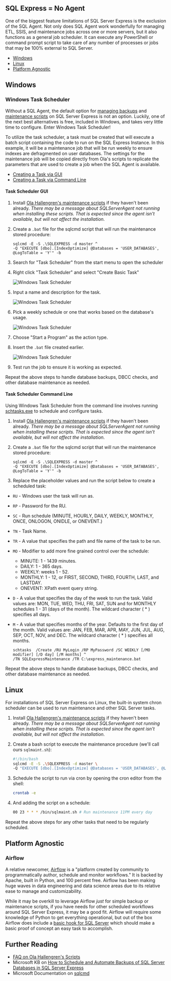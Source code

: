 
## SQL Express = No Agent

One of the biggest feature limitations of SQL Server Express is the exclusion of
the SQL Agent. Not only does SQL Agent work wonderfully for managing ETL, SSIS,
and maintenance jobs across one or more servers, but it also functions as a general
job scheduler. It can execute any PowerShell or command prompt script to take care of
any number of processes or jobs that may be 100% external to SQL Server.

* [Windows](#windows)
* [Linux](#linux)
* [Platform Agnostic](#platform-agnostic)

## Windows

### Windows Task Scheduler

Without a SQL Agent, the default option for [managing backups](/sql-server-express-backups.html) and [maintenance scripts](/sql-server-express-maintenance.html) on SQL Server Express is not an option. Luckily, one of the next best alternatives is free, included in Windows,
and takes very little time to configure. Enter Windows Task Scheduler!

To utilize the task scheduler, a task must be created that will execute a batch script containing the code to run on the SQL Express Instance. In this example, it will be a maintenance job
that will be run weekly to ensure indexes are defragmented on user databases. The
settings for the maintenance job will be copied directly from Ola's scripts to replicate
the parameters that are used to create a job when the SQL Agent is available.

* [Creating a Task via GUI](#task-scheduler-gui)
* [Creating a Task via Command Line](#task-scheduler-command-line)

#### Task Scheduler GUI

1. Install [Ola Hallengren's maintenance scripts](https://ola.hallengren.com/sql-server-index-and-statistics-maintenance.html) if they haven't been already. *There may be a message about SQLServerAgent not running when installing these scripts. That is expected since the agent isn't available, but will not affect the installation.*

2. Create a `.bat` file for the sqlcmd script that will run the maintenance stored procedure:

    ```batch
    sqlcmd -E -S .\SQLEXPRESS -d master ^
    -Q "EXECUTE [dbo].[IndexOptimize] @Databases = 'USER_DATABASES', @LogToTable = 'Y'" -b
    ```

3. Search for "Task Scheduler" from the start menu to open the scheduler

4. Right click "Task Scheduler" and select "Create Basic Task"

      ![Windows Task Scheduler](/task_scheduler_1.PNG)

5. Input a name and description for the task.

      ![Windows Task Scheduler](/task_scheduler_2.PNG)

6. Pick a weekly schedule or one that works based on the database's usage.

      ![Windows Task Scheduler](/task_scheduler_3.PNG)

7. Choose "Start a Program" as the action type.

8. Insert the `.bat` file created earlier.

      ![Windows Task Scheduler](/task_scheduler_4.PNG)

9. Test run the job to ensure it is working as expected.

Repeat the above steps to handle database backups, DBCC checks, and other database maintenance as needed.

#### Task Scheduler Command Line

Using Windows Task Scheduler from the command line involves running [schtasks.exe](https://docs.microsoft.com/en-us/windows/win32/taskschd/schtasks) to schedule and configure tasks.

1. Install [Ola Hallengren's maintenance scripts](https://ola.hallengren.com/sql-server-index-and-statistics-maintenance.html) if they haven't been already. *There may be a message about SQLServerAgent not running when installing these scripts. That is expected since the agent isn't available, but will not affect the installation.*

2. Create a `.bat` file for the sqlcmd script that will run the maintenance stored procedure:

    ```batch
    sqlcmd -E -S .\SQLEXPRESS -d master ^
    -Q "EXECUTE [dbo].[IndexOptimize] @Databases = 'USER_DATABASES', @LogToTable = 'Y'" -b
    ```

3. Replace the placeholder values and run the script below to create a scheduled task:

* `RU` - Windows user the task will run as.
* `RP` - Password for the RU.
* `SC` - Run schedule (MINUTE, HOURLY, DAILY, WEEKLY, MONTHLY, ONCE, ONLOGON, ONIDLE, or ONEVENT.)
* `TN` - Task Name.
* `TR` - A value that specifies the path and file name of the task to be run.
* `MO` - Modifier to add more fine grained control over the schedule:

  * MINUTE: 1 - 1439 minutes.
  * DAILY: 1 - 365 days.
  * WEEKLY: weeks 1 - 52.
  * MONTHLY: 1 - 12, or FIRST, SECOND, THIRD, FOURTH, LAST, and LASTDAY.
  * ONEVENT: XPath event query string.  

* `D` - A value that specifies the day of the week to run the task. Valid values are: MON, TUE, WED, THU, FRI, SAT, SUN and for MONTHLY schedules 1 - 31 (days of the month). The wildcard character ( * ) specifies all days.
* `M` - A value that specifies months of the year. Defaults to the first day of the month. Valid values are: JAN, FEB, MAR, APR, MAY, JUN, JUL, AUG, SEP, OCT, NOV, and DEC. The wildcard character ( * ) specifies all months.

    ```batch
    schtasks  /Create /RU MyLogin /RP MyPassword /SC WEEKLY [/MO modifier] [/D day] [/M months] ^
    /TN SQLExpressMaintenance /TR C:\express_maintenance.bat
    ```

Repeat the above steps to handle database backups, DBCC checks, and other database maintenance as needed.

## Linux

For installations of SQL Server Express on Linux, the built-in system chron scheduler can be used to run maintenance and other SQL Server tasks.

1. Install [Ola Hallengren's maintenance scripts](https://ola.hallengren.com/sql-server-index-and-statistics-maintenance.html) if they haven't been already. *There may be a message about SQLServerAgent not running when installing these scripts. That is expected since the agent isn't available, but will not affect the installation.*

2. Create a bash script to execute the maintenance procedure (we'll call ours `sqlmaint.sh`):

    ```bash
    #!/bin/bash
    sqlcmd -E -S .\SQLEXPRESS -d master \
    -Q "EXECUTE [dbo].[IndexOptimize] @Databases = 'USER_DATABASES', @LogToTable = 'Y'" -b
    ```

3. Schedule the script to run via cron by opening the cron editor from the shell:

    ```bash
    crontab -e
    ```

4. And adding the script on a schedule:

    ```bash
    00 23 * * * /bin/sqlmaint.sh # Run maintenance 11PM every day
    ```

Repeat the above steps for any other tasks that need to be regularly scheduled.

## Platform Agnostic

### Airflow

A relative newcomer, [Airflow](https://airflow.apache.org/) is a "platform created by community to programmatically author, schedule and monitor workflows." It is backed by Apache, built in Python, and 100 percent free. Airflow has been making huge waves in data engineering and data science areas due to its relative ease to manage and customizability.

While it may be overkill to leverage Airflow *just* for simple backup or maintenance scripts, if you have needs for other scheduled workflows around SQL Server Express, it may be a good fit. Airflow will require some knowledge of Python to get everything operational, but out of the box Airflow does include a [basic hook for SQL Server](https://airflow.apache.org/docs/stable/_api/airflow/hooks/mssql_hook/index.html) which should make a basic proof of concept an easy task to accomplish.

## Further Reading

* [FAQ on Ola Hallengren's Scripts](https://ola.hallengren.com/frequently-asked-questions.html)
* Microsoft KB on [How to Schedule and Automate Backups of SQL Server Databases in SQL Server Express](https://support.microsoft.com/en-us/help/2019698/how-to-schedule-and-automate-backups-of-sql-server-databases-in-sql-se)
* Microsoft Documentation on [sqlcmd](https://docs.microsoft.com/en-us/sql/tools/sqlcmd-utility?view=sql-server-2017)

<br/>
<br/>
